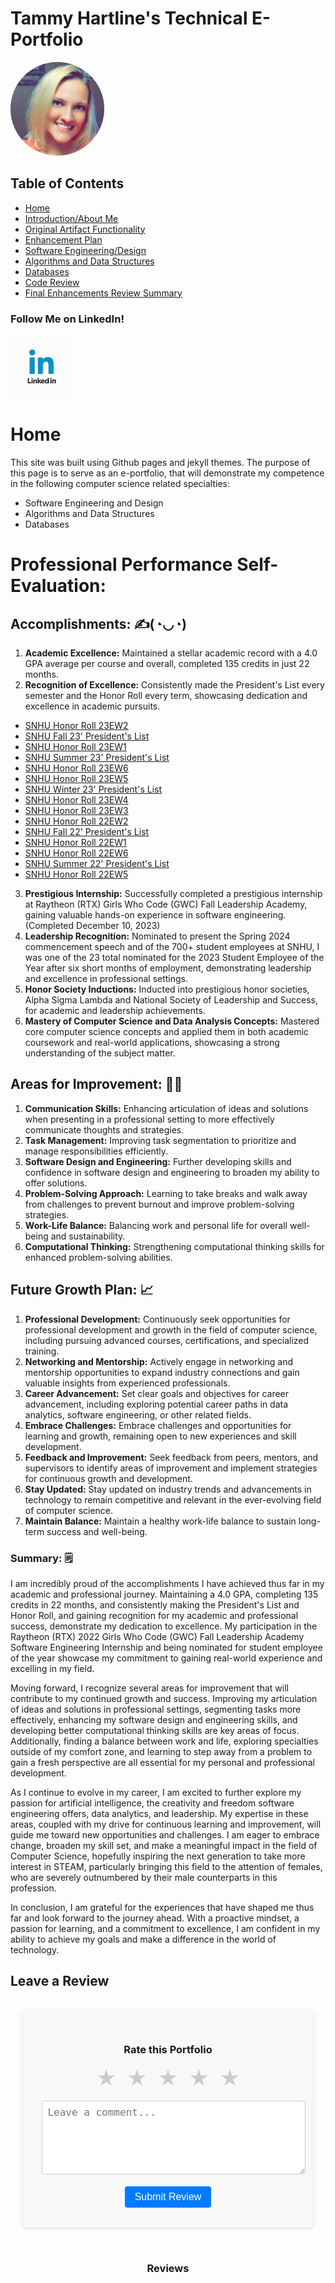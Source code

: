 <!-- index.md -->

# Tammy Hartline's Technical E-Portfolio

<img src="images/me.jpg" alt="Profile Image" class="profile-image" style="width: 150px; height: 150px; border-radius: 50%; margin: 0 auto;">

## Table of Contents

- [Home](/index.md/)
- [Introduction/About Me](/intro.md/)
- [Original Artifact Functionality](/original-artifact-functionality.md/)
- [Enhancement Plan](/enhancement-plan.md/)
- [Software Engineering/Design](/software-engineering-and-design.md/)
- [Algorithms and Data Structures](/algorithms-and-data-structures.md/)
- [Databases](/databases.md/)
- [Code Review](/code-review.md/)
- [Final Enhancements Review Summary](/final-enhancements-review-summary.md/)
  
### Follow Me on LinkedIn!
<a href="https://www.linkedin.com/in/tammy-hartline-91981266/"><img src="linkedin.jpg" width="100" height="100" alt="LinkedIn Logo"></a>

# Home
This site was built using Github pages and jekyll themes. The purpose of this page is to serve as an e-portfolio, that will demonstrate my competence in the following computer science related specialties:

- Software Engineering and Design
- Algorithms and Data Structures
- Databases
  
# Professional Performance Self-Evaluation:

## Accomplishments:  ✍(◔◡◔)
1. __Academic Excellence:__ Maintained a stellar academic record with a 4.0 GPA average per course and overall, completed 135 credits in just 22 months.
2. __Recognition of Excellence:__ Consistently made the President's List every semester and the Honor Roll every term, showcasing dedication and excellence in academic pursuits.
- [SNHU Honor Roll 23EW2](https://snhu.meritpages.com/stories/SNHU-Announces-Honor-Roll-for-23EW2/123445486)
- [SNHU Fall 23' President's List](https://snhu.meritpages.com/stories/SNHU-President-s-List-Announced/123332565)
- [SNHU Honor Roll 23EW1](https://snhu.meritpages.com/stories/SNHU-Announces-Honor-Roll-for-23EW1/119530985)
- [SNHU Summer 23' President's List](https://snhu.meritpages.com/stories/SNHU-President-s-List-Announced/115030907)
- [SNHU Honor Roll 23EW6](https://snhu.meritpages.com/stories/SNHU-Announces-Honor-Roll-for-23EW6/115063954)
- [SNHU Honor Roll 23EW5](https://snhu.meritpages.com/stories/SNHU-Announces-Honor-Roll-for-23EW5/112828270)
- [SNHU Winter 23' President's List](https://snhu.meritpages.com/stories/SNHU-President-s-List-Announced/109621343)
- [SNHU Honor Roll 23EW4](https://snhu.meritpages.com/stories/SNHU-Announces-Honor-Roll-for-23EW4/108177040)
- [SNHU Honor Roll 23EW3](https://snhu.meritpages.com/stories/SNHU-Announces-Honor-Roll-for-23EW3/103592257)
- [SNHU Honor Roll 22EW2](https://snhu.meritpages.com/stories/Tammy-Hartline-Named-to-Honor-Roll/100031425)
- [SNHU Fall 22' President's List](https://snhu.meritpages.com/stories/Tammy-Hartline-Named-to-SNHU-President-s-List/99723699)
- [SNHU Honor Roll 22EW1](https://snhu.meritpages.com/stories/Tammy-Hartline-Named-to-Honor-Roll/94781765)
- [SNHU Honor Roll 22EW6](https://snhu.meritpages.com/stories/Tammy-Hartline-Named-to-Honor-Roll/90697312)
- [SNHU Summer 22' President's List](https://snhu.meritpages.com/stories/Tammy-Hartline-Named-to-SNHU-President-s-List/90639512)
- [SNHU Honor Roll 22EW5](https://snhu.meritpages.com/stories/Tammy-Hartline-Named-to-Honor-Roll/85852018)
3. __Prestigious Internship:__ Successfully completed a prestigious internship at Raytheon (RTX) Girls Who Code (GWC) Fall Leadership Academy, gaining valuable hands-on experience in software engineering. (Completed December 10, 2023)
4. __Leadership Recognition:__ Nominated to present the Spring 2024 commencement speech and of the 700+ student employees at SNHU, I was one of the 23 total nominated for the 2023 Student Employee of the Year after six short months of employment, demonstrating leadership and excellence in professional settings.
5. __Honor Society Inductions:__ Inducted into prestigious honor societies, Alpha Sigma Lambda and National Society of Leadership and Success, for academic and leadership achievements.
6. __Mastery of Computer Science and Data Analysis Concepts:__ Mastered core computer science concepts and applied them in both academic coursework and real-world applications, showcasing a strong understanding of the subject matter.

## Areas for Improvement: 👩‍🏫
1. __Communication Skills:__ Enhancing articulation of ideas and solutions when presenting in a professional setting to more effectively communicate thoughts and strategies.
2. __Task Management:__ Improving task segmentation to prioritize and manage responsibilities efficiently.
3. __Software Design and Engineering:__ Further developing skills and confidence in software design and engineering to broaden my ability to offer solutions.
4. __Problem-Solving Approach:__ Learning to take breaks and walk away from challenges to prevent burnout and improve problem-solving strategies.
5. __Work-Life Balance:__ Balancing work and personal life for overall well-being and sustainability.
6. __Computational Thinking:__ Strengthening computational thinking skills for enhanced problem-solving abilities.

## Future Growth Plan: 📈
1. __Professional Development:__ Continuously seek opportunities for professional development and growth in the field of computer science, including pursuing advanced courses, certifications, and specialized training.
2. __Networking and Mentorship:__ Actively engage in networking and mentorship opportunities to expand industry connections and gain valuable insights from experienced professionals.
3. __Career Advancement:__ Set clear goals and objectives for career advancement, including exploring potential career paths in data analytics, software engineering, or other related fields.
4. __Embrace Challenges:__ Embrace challenges and opportunities for learning and growth, remaining open to new experiences and skill development.
5. __Feedback and Improvement:__ Seek feedback from peers, mentors, and supervisors to identify areas of improvement and implement strategies for continuous growth and development.
6. __Stay Updated:__ Stay updated on industry trends and advancements in technology to remain competitive and relevant in the ever-evolving field of computer science.
7. __Maintain Balance:__ Maintain a healthy work-life balance to sustain long-term success and well-being.

### Summary: 🗒
I am incredibly proud of the accomplishments I have achieved thus far in my academic and professional journey. Maintaining a 4.0 GPA, completing 135 credits in 22 months, and consistently making the President's List and Honor Roll, and gaining recognition for my academic and professional success, demonstrate my dedication to excellence. My participation in the Raytheon (RTX) 2022 Girls Who Code (GWC) Fall Leadership Academy Software Engineering Internship and being nominated for student employee of the year showcase my commitment to gaining real-world experience and excelling in my field.

Moving forward, I recognize several areas for improvement that will contribute to my continued growth and success. Improving my articulation of ideas and solutions in professional settings, segmenting tasks more effectively, enhancing my software design and engineering skills, and developing better computational thinking skills are key areas of focus. Additionally, finding a balance between work and life, exploring specialties outside of my comfort zone, and learning to step away from a problem to gain a fresh perspective are all essential for my personal and professional development.

As I continue to evolve in my career, I am excited to further explore my passion for artificial intelligence, the creativity and freedom software engineering offers, data analytics, and leadership. My expertise in these areas, coupled with my drive for continuous learning and improvement, will guide me toward new opportunities and challenges. I am eager to embrace change, broaden my skill set, and make a meaningful impact in the field of Computer Science, hopefully inspiring the next generation to take more interest in STEAM, particularly bringing this field to the attention of females, who are severely outnumbered by their male counterparts in this profession.

In conclusion, I am grateful for the experiences that have shaped me thus far and look forward to the journey ahead. With a proactive mindset, a passion for learning, and a commitment to excellence, I am confident in my ability to achieve my goals and make a difference in the world of technology.

## Leave a Review

<div style="display: flex; flex-direction: column; align-items: center; margin-top: 2rem;">
  <div style="background-color: #f8f8f8; padding: 2rem; border-radius: 8px; box-shadow: 0 2px 4px rgba(0, 0, 0, 0.1); width: 80%; max-width: 500px;">
    <h3 style="text-align: center;">Rate this Portfolio</h3>
    <div style="display: flex; justify-content: center; margin-bottom: 1rem;">
      <input type="radio" id="star5" name="rating" value="5" style="display: none;">
      <label for="star5" title="Awesome" style="font-size: 2rem; color: #ccc; padding: 0 0.5rem; cursor: pointer;">&#9733;</label>
      <input type="radio" id="star4" name="rating" value="4" style="display: none;">
      <label for="star4" title="Good" style="font-size: 2rem; color: #ccc; padding: 0 0.5rem; cursor: pointer;">&#9733;</label>
      <input type="radio" id="star3" name="rating" value="3" style="display: none;">
      <label for="star3" title="Average" style="font-size: 2rem; color: #ccc; padding: 0 0.5rem; cursor: pointer;">&#9733;</label>
      <input type="radio" id="star2" name="rating" value="2" style="display: none;">
      <label for="star2" title="Poor" style="font-size: 2rem; color: #ccc; padding: 0 0.5rem; cursor: pointer;">&#9733;</label>
      <input type="radio" id="star1" name="rating" value="1" style="display: none;">
      <label for="star1" title="Terrible" style="font-size: 2rem; color: #ccc; padding: 0 0.5rem; cursor: pointer;">&#9733;</label>
    </div>
    <textarea id="review-text" placeholder="Leave a comment..." style="width: 100%; height: 100px; padding: 0.5rem; font-size: 1rem; border: 1px solid #ccc; border-radius: 4px; resize: vertical;"></textarea>
    <button id="submit-review" style="display: block; margin: 1rem auto 0; padding: 0.5rem 1rem; font-size: 1rem; background-color: #007bff; color: #fff; border: none; border-radius: 4px; cursor: pointer;">Submit Review</button>
  </div>
  <div style="margin-top: 2rem; width: 80%; max-width: 500px;">
    <h3 style="text-align: center;">Reviews</h3>
    <div id="reviews-container" style="display: flex; flex-direction: column; align-items: center;"></div>
  </div>
</div>

<script>
  document.addEventListener("DOMContentLoaded", function () {
    const submitReviewButton = document.getElementById("submit-review");
    const reviewsContainer = document.getElementById("reviews-container");

    let reviews = [];

    function displayReviews() {
      reviewsContainer.innerHTML = "";
      reviews.forEach((review) => {
        const reviewElement = document.createElement("div");
        reviewElement.style.backgroundColor = "#f8f8f8";
        reviewElement.style.padding = "1rem";
        reviewElement.style.borderRadius = "8px";
        reviewElement.style.boxShadow = "0 2px 4px rgba(0, 0, 0, 0.1)";
        reviewElement.style.marginBottom = "1rem";
        reviewElement.style.width = "100%";

        const starsElement = document.createElement("div");
        starsElement.style.display = "flex";
        starsElement.style.justifyContent = "flex-start";
        starsElement.style.marginBottom = "0.5rem";
        for (let i = 0; i < review.rating; i++) {
          const starElement = document.createElement("label");
          starElement.setAttribute("for", `review-star-${i}`);
          starElement.textContent = "★";
          starElement.style.fontSize = "2rem";
          starElement.style.color = "#ffdf00";
          starElement.style.padding = "0 0.5rem";
          starsElement.appendChild(starElement);
        }
        reviewElement.appendChild(starsElement);

        const commentElement = document.createElement("p");
        commentElement.textContent = review.comment;
        commentElement.style.margin = "0";
        reviewElement.appendChild(commentElement);

        reviewsContainer.appendChild(reviewElement);
      });
    }

    submitReviewButton.addEventListener("click", () => {
      const ratingElements = document.querySelectorAll('input[name="rating"]');
      let rating = 0;
      ratingElements.forEach((element) => {
        if (element.checked) {
          rating = parseInt(element.value);
        }
      });

      const commentElement = document.getElementById("review-text");
      const comment = commentElement.value.trim();

      if (rating > 0 && comment.length > 0) {
        const newReview = {
          rating: rating,
          comment: comment,
        };
        reviews.push(newReview);
        displayReviews();
        commentElement.value = "";
        ratingElements.forEach((element) => {
          element.checked = false;
        });
      }
    });

    displayReviews();
  });
</script>
